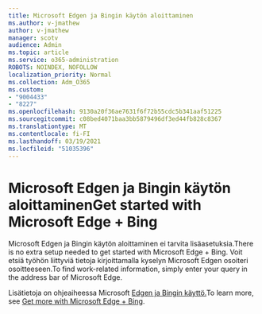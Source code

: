 ```yaml
---
title: Microsoft Edgen ja Bingin käytön aloittaminen
ms.author: v-jmathew
author: v-jmathew
manager: scotv
audience: Admin
ms.topic: article
ms.service: o365-administration
ROBOTS: NOINDEX, NOFOLLOW
localization_priority: Normal
ms.collection: Adm_O365
ms.custom:
- "9004433"
- "8227"
ms.openlocfilehash: 9130a20f36ae7631f6f72b55cdc5b341aaf51225
ms.sourcegitcommit: c08bed4071baa3bb5879496df3ed44fb828c8367
ms.translationtype: MT
ms.contentlocale: fi-FI
ms.lasthandoff: 03/19/2021
ms.locfileid: "51035396"
---
```

# <a name="get-started-with-microsoft-edge--bing"></a><span data-ttu-id="3c333-102">Microsoft Edgen ja Bingin käytön aloittaminen</span><span class="sxs-lookup"><span data-stu-id="3c333-102">Get started with Microsoft Edge + Bing</span></span>

<span data-ttu-id="3c333-103">Microsoft Edgen ja Bingin käytön aloittaminen ei tarvita lisäasetuksia.</span><span class="sxs-lookup"><span data-stu-id="3c333-103">There is no extra setup needed to get started with Microsoft Edge + Bing.</span></span> <span data-ttu-id="3c333-104">Voit etsiä työhön liittyviä tietoja kirjoittamalla kyselyn Microsoft Edgen osoiteri osoitteeseen.</span><span class="sxs-lookup"><span data-stu-id="3c333-104">To find work-related information, simply enter your query in the address bar of Microsoft Edge.</span></span>

<span data-ttu-id="3c333-105">Lisätietoja on ohjeaiheessa Microsoft [Edgen ja Bingin käyttö.](https://go.microsoft.com/fwlink/?linkid=2152963)</span><span class="sxs-lookup"><span data-stu-id="3c333-105">To learn more, see [Get more with Microsoft Edge + Bing](https://go.microsoft.com/fwlink/?linkid=2152963).</span></span>
